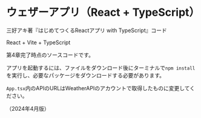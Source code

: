 # ウェザーアプリ（React + TypeScript）

三好アキ著『はじめてつくるReactアプリ with TypeScript』コード

React + Vite + TypeScript

第4章完了時点のソースコードです。

アプリを起動するには、ファイルをダウンロード後にターミナルで`npm install`を実行し、必要なパッケージをダウンロードする必要があります。

`App.tsx`内のAPIのURLはWeatherAPIのアカウントで取得したものに変更してください。

（2024年4月版）

